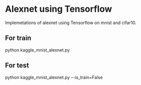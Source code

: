 # Alexnet using Tensorflow
Implemetations of alexnet using Tensorflow on mnist and cifar10.

## For train
python kaggle_mnist_alexnet.py

## For test
python kaggle_mnist_alexnet.py --is_train=False
